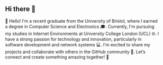 ## Hi there 👋

<!--
**mk20661/mk20661** is a ✨ _special_ ✨ repository because its `README.md` (this file) appears on your GitHub profile.

Here are some ideas to get you started:

- 🔭 I’m currently working on ...
- 🌱 I’m currently learning ...
- 👯 I’m looking to collaborate on ...
- 🤔 I’m looking for help with ...
- 💬 Ask me about ...
- 📫 How to reach me: ...
- 😄 Pronouns: ...
- ⚡ Fun fact: ...
-->
👋 Hello! I'm a recent graduate from the University of Bristol, where I earned a degree in Computer Science and Electronics 🎓. 
Currently, I'm pursuing my studies in Internet Environments at University College London (UCL) 🌐. 
I have a strong passion for technology and innovation, particularly in software development and network systems 💻. 
I'm excited to share my projects and collaborate with others in the GitHub community 🤝. 
Let’s connect and create something amazing together! 🚀

